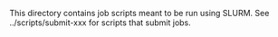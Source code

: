 This directory contains job scripts meant to be run using SLURM.
See ../scripts/submit-xxx for scripts that submit jobs.
